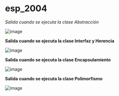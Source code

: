 # esp_2004

*Salida cuando se ejecuta la clase Abstracción*

![image](https://github.com/VienaCampo15/especializacion_ds/assets/77645024/1c27cfeb-ebbb-490f-b1be-966188c37c4e)


**Salida cuando se ejecuta la clase Interfaz y Herencia**

![image](https://github.com/VienaCampo15/especializacion_ds/assets/77645024/a4915419-b10c-4127-804f-8835d2d32fe8)


**Salida cuando se ejecuta la clase Encapsulamiento**

![image](https://github.com/VienaCampo15/especializacion_ds/assets/77645024/5f811dd4-d044-48f5-a0eb-4144dc3d5f30)


**Salida cuando se ejecuta la clase Polimorfismo**

![image](https://github.com/VienaCampo15/especializacion_ds/assets/77645024/54dc4a87-8c7b-4c07-8ba0-648780ffb7af)
